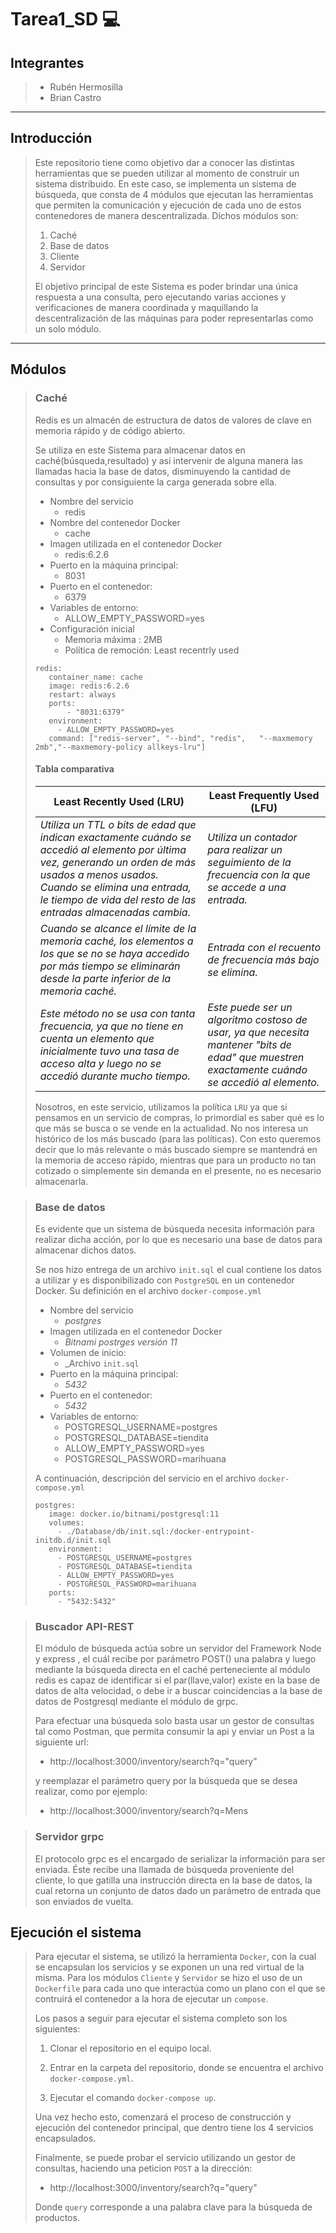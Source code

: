 # Tarea1_SD 💻

## __Integrantes__

>- Rubén Hermosilla
>- Brian Castro

___

## __Introducción__
>
> Este repositorio tiene como objetivo dar a conocer las distintas herramientas que se pueden utilizar al momento de construir un sistema distribuido. En este caso, se implementa un sistema de búsqueda, que consta de 4 módulos que ejecutan las herramientas que permiten la comunicación y ejecución de cada uno de estos contenedores de manera descentralizada. Díchos módulos son:
>
>1. Caché
>2. Base de datos
>3. Cliente
>4. Servidor
>
>El objetivo principal de este Sistema es poder brindar una única respuesta a una consulta, pero ejecutando varias acciones y verificaciones de manera coordinada y maquillando la descentralización de las máquinas para poder representarlas como un solo módulo.

___

## __Módulos__

>### __Caché__
>
>Redis es un almacén de estructura de datos de valores de clave en memoria rápido y de código abierto.
>
>Se utiliza en este Sistema para almacenar datos en caché(búsqueda,resultado) y así intervenir de alguna manera las llamadas hacia la base de datos, disminuyendo la cantidad de consultas y por consiguiente la carga generada sobre ella.
>
>
> - Nombre del servicio
>   - redis
> - Nombre del contenedor Docker
>   - cache
> - Imagen utilizada en el contenedor Docker
>   - redis:6.2.6
> - Puerto en la máquina principal:
>   - 8031
> - Puerto en el contenedor:
>   - 6379
> - Variables de entorno:
>   - ALLOW_EMPTY_PASSWORD=yes
> - Configuración inicial
>   - Memoria máxima : 2MB
>   - Política de remoción: Least recentrly used
>
>
> ```
>redis:
>    container_name: cache
>    image: redis:6.2.6
>    restart: always
>    ports:
>        - "8031:6379"
>    environment:
>      - ALLOW_EMPTY_PASSWORD=yes
>    command: ["redis-server", "--bind", "redis",   "--maxmemory 2mb","--maxmemory-policy allkeys-lru"]
>```
>#### __Tabla comparativa__
>
>| __Least Recently Used (LRU)__                                                                                                                                                                                                                          | __Least Frequently Used (LFU)__                                                                                                                	|
>------------------------------------------------------------------------------------------------------------------------------------------------------------------------------------------------------------------------------------------------------- |------------------------------------------------------------------------------------------------------------------------------------------------	|
>| _Utiliza un TTL o bits de edad que indican exactamente cuándo se accedió al elemento por última vez, generando un orden de más usados a menos usados. Cuando se elimina una entrada, le tiempo de vida del resto de las entradas almacenadas cambia._  | _Utiliza un contador para realizar un seguimiento de la frecuencia con la que se accede a una entrada._                                        	|
>| _Cuando se alcance el límite de la memoria caché, los elementos a los que se no se haya accedido por más tiempo se eliminarán desde la parte inferior de la memoria caché._                                                                            | _Entrada con el recuento de frecuencia más bajo se elimina._                                                                                   	|
>| _Este método no se usa con tanta frecuencia, ya que no tiene en cuenta un elemento que inicialmente tuvo una tasa de acceso alta y luego no se accedió durante mucho tiempo._                                                                          | _Este puede ser un algoritmo costoso de usar, ya que necesita mantener "bits de edad" que muestren exactamente cuándo se accedió al elemento._ 	|
>
> Nosotros, en este servicio, utilizamos la política `LRU` ya que si pensamos en un servicio de compras, lo primordial es saber qué es lo que más se busca o se vende en la actualidad. No nos interesa un histórico de los más buscado (para las políticas). Con esto queremos decir que lo más relevante o más buscado siempre se mantendrá en la memoria de acceso rápido, mientras que para un producto no tan cotizado o simplemente sin demanda en el presente, no es necesario almacenarla.

>### __Base de datos__
>
>Es evidente que un sistema de búsqueda necesita información para realizar dicha acción, por lo que es necesario una base de datos para almacenar dichos datos. 
>
>Se nos hizo entrega de un archivo `init.sql` el cual contiene los datos a utilizar y es disponibilizado con `PostgreSQL` en un contenedor Docker.
> Su definición en el archivo `docker-compose.yml`
> - Nombre del servicio
>   - _postgres_
> - Imagen utilizada en el contenedor Docker
>   - _Bitnami postrges versión 11_
> - Volumen de inicio:
>   - _Archivo `init.sql`
> - Puerto en la máquina principal:
>   - _5432_
> - Puerto en el contenedor:
>   - _5432_
> - Variables de entorno:
>   - POSTGRESQL_USERNAME=postgres
>   - POSTGRESQL_DATABASE=tiendita
>   - ALLOW_EMPTY_PASSWORD=yes
>   - POSTGRESQL_PASSWORD=marihuana
>
> A continuación, descripción del servicio en el archivo `docker-compose.yml`
>```
>postgres:
>    image: docker.io/bitnami/postgresql:11
>    volumes:
>      - ./Database/db/init.sql:/docker-entrypoint-initdb.d/init.sql
>    environment:
>      - POSTGRESQL_USERNAME=postgres
>      - POSTGRESQL_DATABASE=tiendita
>      - ALLOW_EMPTY_PASSWORD=yes
>      - POSTGRESQL_PASSWORD=marihuana
>    ports:
>      - "5432:5432"
> ```



>### __Buscador API-REST__
>El módulo de búsqueda actúa sobre un servidor del Framework Node y express , el cuál recibe por parámetro POST() una palabra y luego mediante la búsqueda directa en el caché perteneciente al módulo redis es capaz de identificar si el par(llave,valor) existe en la base de datos de alta velocidad, o debe ir a buscar coincidencias a la base de datos de Postgresql mediante el módulo de grpc.
>
>Para efectuar una búsqueda solo basta usar un gestor de consultas tal como Postman, que permita consumir la api y enviar un Post a la siguiente url:
>
>- http://localhost:3000/inventory/search?q="query"
>
>y reemplazar el parámetro query por la búsqueda que se desea realizar, como por ejemplo:
>
>- http://localhost:3000/inventory/search?q=Mens
>

>### __Servidor grpc__
>El protocolo grpc es el encargado de serializar la información para ser enviada. Éste recibe una llamada de búsqueda proveniente del cliente, lo que gatilla una instrucción directa en la base de datos, la cual retorna un conjunto de datos dado un parámetro de entrada que son enviados de vuelta.

## __Ejecución el sistema__
>Para ejecutar el sistema, se utilizó la herramienta `Docker`, con la cual se encapsulan los servicios y se exponen un una red virtual de la misma.
>Para los módulos `Cliente` y `Servidor` se hizo el uso de un `Dockerfile` para cada uno que interactúa como un plano con el que se contruirá el contenedor a la hora de ejecutar un `compose`.
>
>Los pasos a seguir para ejecutar el sistema completo son los siguientes:
>
>   1. Clonar el repositorio en el equipo local.
>
>   2. Entrar en la carpeta del repositorio, donde se encuentra el archivo `docker-compose.yml`.
>
>   3. Ejecutar el comando `docker-compose up`.
>
>Una vez hecho esto, comenzará el proceso de construcción y ejecución del contenedor principal, que dentro tiene los 4 servicios encapsulados.
>
>Finalmente, se puede probar el servicio utilizando un gestor de consultas, haciendo una peticion `POST` a la dirección:
> - http://localhost:3000/inventory/search?q="query"
>
>Donde `query` corresponde a una palabra clave para la búsqueda de productos. 



